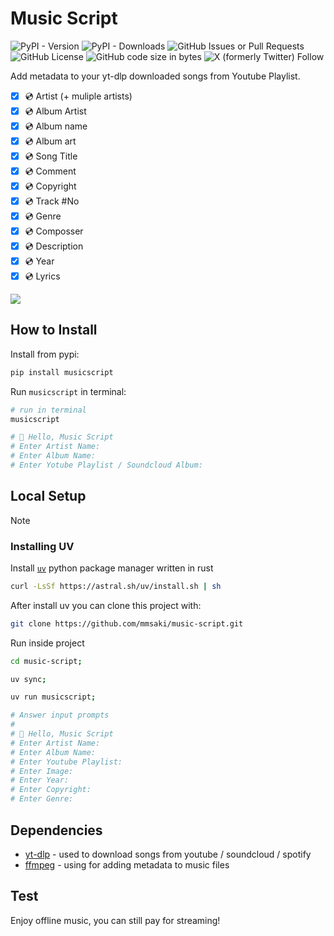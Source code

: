 # Music Script

![PyPI - Version](https://img.shields.io/pypi/v/musicscript)
![PyPI - Downloads](https://img.shields.io/pypi/dm/musicscript)
![GitHub Issues or Pull Requests](https://img.shields.io/github/issues/mmsaki/music-script)
![GitHub License](https://img.shields.io/github/license/mmsaki/music-script)
![GitHub code size in bytes](https://img.shields.io/github/languages/code-size/mmsaki/music-script)
![X (formerly Twitter) Follow](https://img.shields.io/twitter/follow/msakiart)

Add metadata to your yt-dlp downloaded songs from Youtube Playlist.

- [x] 💿 Artist (+ muliple artists)
- [x] 💿 Album Artist
- [x] 💿 Album name
- [x] 💿 Album art
- [x] 💿 Song Title
- [x] 💿 Comment
- [x] 💿 Copyright
- [x] 💿 Track #No
- [x] 💿 Genre
- [x] 💿 Composser
- [x] 💿 Description
- [x] 💿 Year
- [x] 💿 Lyrics

![](./resources/lyrics-example.png)

## How to Install

Install from pypi:

```sh
pip install musicscript
```

Run `musicscript` in terminal:

```sh
# run in terminal
musicscript

# 👾 Hello, Music Script
# Enter Artist Name:
# Enter Album Name:
# Enter Yotube Playlist / Soundcloud Album:
```

## Local Setup

> [!NOTE]
>
> ### Installing UV
>
> Install [`uv`](https://docs.astral.sh/uv/getting-started/installation/) python package manager written in rust
>
> ```sh
> curl -LsSf https://astral.sh/uv/install.sh | sh
> ```
>
> After install uv you can clone this project with:
>
> ```sh
> git clone https://github.com/mmsaki/music-script.git
> ```

Run inside project

```sh
cd music-script;

uv sync;

uv run musicscript;

# Answer input prompts
#
# 👾 Hello, Music Script
# Enter Artist Name:
# Enter Album Name:
# Enter Youtube Playlist:
# Enter Image:
# Enter Year:
# Enter Copyright:
# Enter Genre:
```

## Dependencies

- [yt-dlp](https://github.com/yt-dlp/yt-dlp) - used to download songs from youtube / soundcloud / spotify
- [ffmpeg](https://ffmpeg.org/download.html) - using for adding metadata to music files

## Test

Enjoy offline music, you can still pay for streaming!
